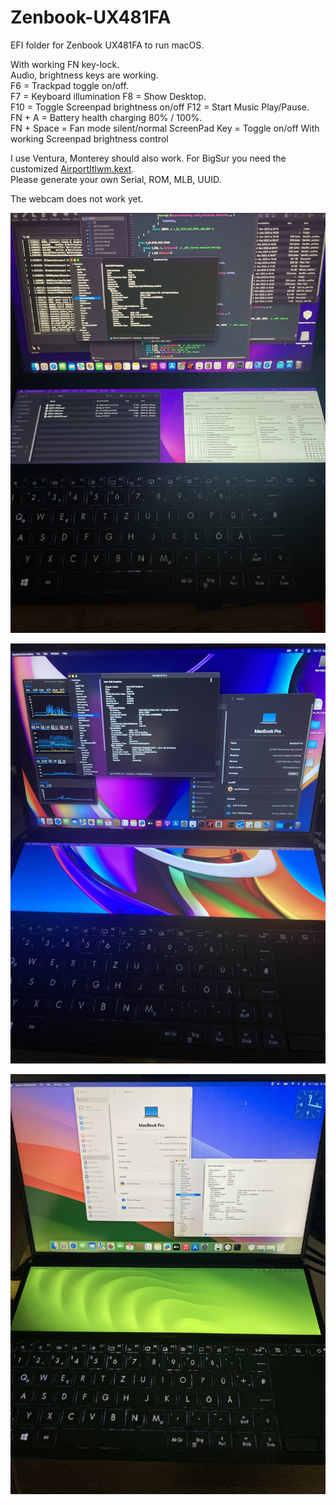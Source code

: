 # Zenbook-UX481FA
EFI folder for Zenbook UX481FA to run macOS.

With working FN key-lock.  
Audio, brightness keys are working.   
F6  =  Trackpad toggle on/off.  
F7  = Keyboard illumination 
F8  = Show Desktop.  
F10 = Toggle Screenpad brightness on/off
F12 = Start Music Play/Pause.  
FN + A = Battery health charging 80% / 100%.  
FN + Space = Fan mode silent/normal
ScreenPad Key = Toggle on/off
With working Screenpad brightness control

I use Ventura, Monterey should also work. For BigSur you need the customized [AirportItlwm.kext](https://github.com/OpenIntelWireless/itlwm/releases/).   
Please generate your own Serial, ROM, MLB, UUID.  

The webcam does not work yet.

<p>
  <img
    src="https://github.com/wern-apfel/Zenbook-UX481FA/blob/main/pics/UX481FA.jpeg"
    alt="UX481FA"
    class="center"
  >
</p>
<p>
  <img
    src="https://github.com/wern-apfel/Zenbook-UX481FA/blob/main/pics/IMG_5805.jpg"
    alt="UX481FA"
    class="center"
  >
</p>
<p>
  <img
    src="https://github.com/wern-apfel/Zenbook-UX481FA/blob/main/pics/UX481_Sonoma.jpg"
    alt="UX481FA"
    class="center"
  >
</p>
